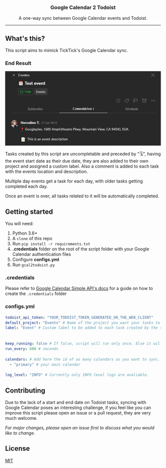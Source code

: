 <!--
<div align="center">
    <img alt="BitcoinWalletBot Example" title="BitcoinWalletBot" src="./.github/images/header.png" />
</div>-->

<h3 align="center">Google Calendar 2 Todoist</h3>
<p align="center">A one-way sync between Google Calendar events and Todoist.</p>

---

## What's this?
This script aims to mimick TickTick's Google Calendar sync.


### End Result
<div align="center">
    <img alt="Gcal2Todoist Example" title="End result" src="./.github/images/end_result.png" />
</div>

Tasks created by this script are uncompletable and preceded by "🗓️", having the event start date as their due date, they are also added to their own project and assigned a custom label. Also a comment is added to each task with the events location and description.

Multiple day events get a task for each day, with older tasks getting completed each day.

Once an event is over, all tasks related to it will be automatically completed.

## Getting started

You will need:
1. Python 3.6+
1. A ``clone`` of this repo
1. Run ``pip install -r requirements.txt``
1. **.credentials** folder on the root of the script folder with your Google Calendar authentication files
1. Configure **configs.yml**
1. Run ``gcal2todoist.py``

### .credentials
Please refer to [Google Calendar Simple API's docs](https://google-calendar-simple-api.readthedocs.io/en/latest/getting_started.html#credentials) for a guide on how to create the ``.credentials`` folder

### configs.yml
```yaml
todoist_api_token: "YOUR_TODOIST_TOKEN_GENERATED_ON_THE_WEB_CLIENT"
default_project: "Events" # Name of the project you want your tasks to get added to. It will be created if it doesn't exist.
label: "Event" # Custom label to be added to each task created by the script.


keep_running: false # If false, script will run only once. Else it will run every n seconds
run_every: 600 # seconds

calendars: # Add here the id of as many calendars as you want to sync.
  - "primary" # your main calendar

log_level: "INFO" # Currently only INFO level logs are avaliable.
```

## Contributing
Due to the lack of a start and end date on Todoist tasks, syncing with Google Calendar poses an interesting challenge, if you feel like you can improve this script please open an issue or a pull request, they are very much welcome.

*For major changes, please open an issue first to discuss what you would like to change.*

## License
[MIT](https://choosealicense.com/licenses/mit/)
